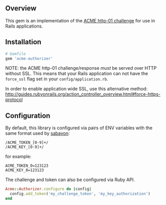 ## Overview
This gem is an implementation of the [ACME http-01
challenge](https://tools.ietf.org/html/draft-ietf-acme-acme-01#page-38)
for use in Rails applications.

## Installation

```ruby
# Gemfile
gem 'acme-authorizer'
```

NOTE: the ACME http-01 challenge/response *must* be served over HTTP without
SSL.  This means that your Rails application can not have the `force_ssl` flag
set in your `config/application.rb`.

In order to enable application wide SSL, use this alternative method:
http://guides.rubyonrails.org/action_controller_overview.html#force-https-protocol

## Configuration

By default, this library is configured via pairs of ENV variables with the same format used by [sabayon](https://github.com/dmathieu/sabayon):
```
/ACME_TOKEN_[0-9]+/
/ACME_KEY_[0-9]+/
```

for example:
```
ACME_TOKEN_0=123123
ACME_KEY_0=123123
```

The challenge and token can also be configured via Ruby API.
```ruby
Acme::Authorizer.configure do |config|
  config.add_token('my_challenge_token', 'my_key_authorization')
end
```
